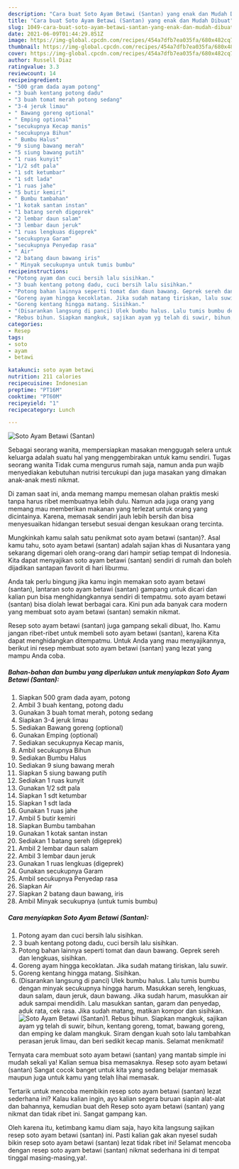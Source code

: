 ```yaml
---
description: "Cara buat Soto Ayam Betawi (Santan) yang enak dan Mudah Dibuat"
title: "Cara buat Soto Ayam Betawi (Santan) yang enak dan Mudah Dibuat"
slug: 1049-cara-buat-soto-ayam-betawi-santan-yang-enak-dan-mudah-dibuat
date: 2021-06-09T01:44:29.851Z
image: https://img-global.cpcdn.com/recipes/454a7dfb7ea035fa/680x482cq70/soto-ayam-betawi-santan-foto-resep-utama.jpg
thumbnail: https://img-global.cpcdn.com/recipes/454a7dfb7ea035fa/680x482cq70/soto-ayam-betawi-santan-foto-resep-utama.jpg
cover: https://img-global.cpcdn.com/recipes/454a7dfb7ea035fa/680x482cq70/soto-ayam-betawi-santan-foto-resep-utama.jpg
author: Russell Diaz
ratingvalue: 3.3
reviewcount: 14
recipeingredient:
- "500 gram dada ayam potong"
- "3 buah kentang potong dadu"
- "3 buah tomat merah potong sedang"
- "3-4 jeruk limau"
- " Bawang goreng optional"
- " Emping optional"
- "secukupnya Kecap manis"
- "secukupnya Bihun"
- " Bumbu Halus"
- "9 siung bawang merah"
- "5 siung bawang putih"
- "1 ruas kunyit"
- "1/2 sdt pala"
- "1 sdt ketumbar"
- "1 sdt lada"
- "1 ruas jahe"
- "5 butir kemiri"
- " Bumbu tambahan"
- "1 kotak santan instan"
- "1 batang sereh digeprek"
- "2 lembar daun salam"
- "3 lembar daun jeruk"
- "1 ruas lengkuas digeprek"
- "secukupnya Garam"
- "secukupnya Penyedap rasa"
- " Air"
- "2 batang daun bawang iris"
- " Minyak secukupnya untuk tumis bumbu"
recipeinstructions:
- "Potong ayam dan cuci bersih lalu sisihkan."
- "3 buah kentang potong dadu, cuci bersih lalu sisihkan."
- "Potong bahan lainnya seperti tomat dan daun bawang. Geprek sereh dan lengkuas, sisihkan."
- "Goreng ayam hingga kecoklatan. Jika sudah matang tiriskan, lalu suwir."
- "Goreng kentang hingga matang. Sisihkan."
- "(Disarankan langsung di panci) Ulek bumbu halus. Lalu tumis bumbu dengan minyak secukupnya hingga harum. Masukkan sereh, lengkuas, daun salam, daun jeruk, daun bawang. Jika sudah harum, masukkan air aduk sampai mendidih. Lalu masukkan santan, garam dan penyedap, aduk rata, cek rasa. Jika sudah matang, matikan kompor dan sisihkan."
- "Rebus bihun. Siapkan mangkuk, sajikan ayam yg telah di suwir, bihun, kentang goreng, tomat, bawang goreng, dan emping ke dalam mangkuk. Siram dengan kuah soto lalu tambahkan perasan jeruk limau, dan beri sedikit kecap manis. Selamat menikmati!"
categories:
- Resep
tags:
- soto
- ayam
- betawi

katakunci: soto ayam betawi 
nutrition: 211 calories
recipecuisine: Indonesian
preptime: "PT16M"
cooktime: "PT60M"
recipeyield: "1"
recipecategory: Lunch

---
```



![Soto Ayam Betawi (Santan)](https://img-global.cpcdn.com/recipes/454a7dfb7ea035fa/680x482cq70/soto-ayam-betawi-santan-foto-resep-utama.jpg)

Sebagai seorang wanita, mempersiapkan masakan menggugah selera untuk keluarga adalah suatu hal yang menggembirakan untuk kamu sendiri. Tugas seorang  wanita Tidak cuma mengurus rumah saja, namun anda pun wajib menyediakan kebutuhan nutrisi tercukupi dan juga masakan yang dimakan anak-anak mesti nikmat.

Di zaman  saat ini, anda memang mampu memesan olahan praktis meski tanpa harus ribet membuatnya lebih dulu. Namun ada juga orang yang memang mau memberikan makanan yang terlezat untuk orang yang dicintainya. Karena, memasak sendiri jauh lebih bersih dan bisa menyesuaikan hidangan tersebut sesuai dengan kesukaan orang tercinta. 



Mungkinkah kamu salah satu penikmat soto ayam betawi (santan)?. Asal kamu tahu, soto ayam betawi (santan) adalah sajian khas di Nusantara yang sekarang digemari oleh orang-orang dari hampir setiap tempat di Indonesia. Kita dapat menyajikan soto ayam betawi (santan) sendiri di rumah dan boleh dijadikan santapan favorit di hari liburmu.

Anda tak perlu bingung jika kamu ingin memakan soto ayam betawi (santan), lantaran soto ayam betawi (santan) gampang untuk dicari dan kalian pun bisa menghidangkannya sendiri di tempatmu. soto ayam betawi (santan) bisa diolah lewat berbagai cara. Kini pun ada banyak cara modern yang membuat soto ayam betawi (santan) semakin nikmat.

Resep soto ayam betawi (santan) juga gampang sekali dibuat, lho. Kamu jangan ribet-ribet untuk membeli soto ayam betawi (santan), karena Kita dapat menghidangkan ditempatmu. Untuk Anda yang mau menyajikannya, berikut ini resep membuat soto ayam betawi (santan) yang lezat yang mampu Anda coba.

<!--inarticleads1-->

##### Bahan-bahan dan bumbu yang diperlukan untuk menyiapkan Soto Ayam Betawi (Santan):

1. Siapkan 500 gram dada ayam, potong
1. Ambil 3 buah kentang, potong dadu
1. Gunakan 3 buah tomat merah, potong sedang
1. Siapkan 3-4 jeruk limau
1. Sediakan  Bawang goreng (optional)
1. Gunakan  Emping (optional)
1. Sediakan secukupnya Kecap manis,
1. Ambil secukupnya Bihun
1. Sediakan  Bumbu Halus
1. Sediakan 9 siung bawang merah
1. Siapkan 5 siung bawang putih
1. Sediakan 1 ruas kunyit
1. Gunakan 1/2 sdt pala
1. Siapkan 1 sdt ketumbar
1. Siapkan 1 sdt lada
1. Gunakan 1 ruas jahe
1. Ambil 5 butir kemiri
1. Siapkan  Bumbu tambahan
1. Gunakan 1 kotak santan instan
1. Sediakan 1 batang sereh (digeprek)
1. Ambil 2 lembar daun salam
1. Ambil 3 lembar daun jeruk
1. Gunakan 1 ruas lengkuas (digeprek)
1. Gunakan secukupnya Garam
1. Ambil secukupnya Penyedap rasa
1. Siapkan  Air
1. Siapkan 2 batang daun bawang, iris
1. Ambil  Minyak secukupnya (untuk tumis bumbu)




<!--inarticleads2-->

##### Cara menyiapkan Soto Ayam Betawi (Santan):

1. Potong ayam dan cuci bersih lalu sisihkan.
1. 3 buah kentang potong dadu, cuci bersih lalu sisihkan.
1. Potong bahan lainnya seperti tomat dan daun bawang. Geprek sereh dan lengkuas, sisihkan.
1. Goreng ayam hingga kecoklatan. Jika sudah matang tiriskan, lalu suwir.
1. Goreng kentang hingga matang. Sisihkan.
1. (Disarankan langsung di panci) Ulek bumbu halus. Lalu tumis bumbu dengan minyak secukupnya hingga harum. Masukkan sereh, lengkuas, daun salam, daun jeruk, daun bawang. Jika sudah harum, masukkan air aduk sampai mendidih. Lalu masukkan santan, garam dan penyedap, aduk rata, cek rasa. Jika sudah matang, matikan kompor dan sisihkan.
<img src="//assets-global.cpcdn.com/assets/icons/button_play-2c75c40dde080a61004c1f40b05d8f140eaff45d7e9e6481dc71c63d2e7c4909.png" alt="Soto Ayam Betawi (Santan)">1. Rebus bihun. Siapkan mangkuk, sajikan ayam yg telah di suwir, bihun, kentang goreng, tomat, bawang goreng, dan emping ke dalam mangkuk. Siram dengan kuah soto lalu tambahkan perasan jeruk limau, dan beri sedikit kecap manis. Selamat menikmati!




Ternyata cara membuat soto ayam betawi (santan) yang mantab simple ini mudah sekali ya! Kalian semua bisa memasaknya. Resep soto ayam betawi (santan) Sangat cocok banget untuk kita yang sedang belajar memasak maupun juga untuk kamu yang telah lihai memasak.

Tertarik untuk mencoba membikin resep soto ayam betawi (santan) lezat sederhana ini? Kalau kalian ingin, ayo kalian segera buruan siapin alat-alat dan bahannya, kemudian buat deh Resep soto ayam betawi (santan) yang nikmat dan tidak ribet ini. Sangat gampang kan. 

Oleh karena itu, ketimbang kamu diam saja, hayo kita langsung sajikan resep soto ayam betawi (santan) ini. Pasti kalian gak akan nyesel sudah bikin resep soto ayam betawi (santan) lezat tidak ribet ini! Selamat mencoba dengan resep soto ayam betawi (santan) nikmat sederhana ini di tempat tinggal masing-masing,ya!.

